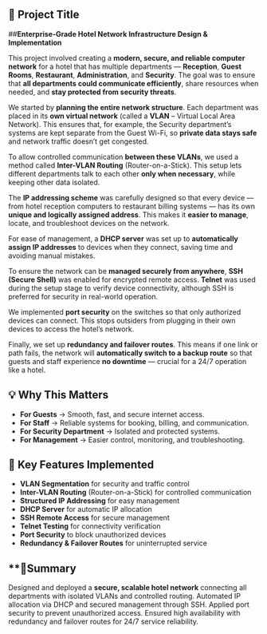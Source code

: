 
## **📡 Project Title**

##****Enterprise-Grade Hotel Network Infrastructure Design & Implementation****


This project involved creating a **modern, secure, and reliable computer network** for a hotel that has multiple departments — **Reception**, **Guest Rooms**, **Restaurant**, **Administration**, and **Security**. The goal was to ensure that **all departments could communicate efficiently**, share resources when needed, and **stay protected from security threats**.

We started by **planning the entire network structure**. Each department was placed in its **own virtual network** (called a **VLAN** – Virtual Local Area Network). This ensures that, for example, the Security department’s systems are kept separate from the Guest Wi-Fi, so **private data stays safe** and network traffic doesn’t get congested.

To allow controlled communication **between these VLANs**, we used a method called **Inter-VLAN Routing** (Router-on-a-Stick). This setup lets different departments talk to each other **only when necessary**, while keeping other data isolated.

The **IP addressing scheme** was carefully designed so that every device — from hotel reception computers to restaurant billing systems — has its own **unique and logically assigned address**. This makes it **easier to manage**, locate, and troubleshoot devices on the network.

For ease of management, a **DHCP server** was set up to **automatically assign IP addresses** to devices when they connect, saving time and avoiding manual mistakes.

To ensure the network can be **managed securely from anywhere**, **SSH (Secure Shell)** was enabled for encrypted remote access. **Telnet** was used during the setup stage to verify device connectivity, although SSH is preferred for security in real-world operation.

We implemented **port security** on the switches so that only authorized devices can connect. This stops outsiders from plugging in their own devices to access the hotel’s network.

Finally, we set up **redundancy and failover routes**. This means if one link or path fails, the network will **automatically switch to a backup route** so that guests and staff experience **no downtime** — crucial for a 24/7 operation like a hotel.



## **💡 Why This Matters**

* **For Guests** → Smooth, fast, and secure internet access.
* **For Staff** → Reliable systems for booking, billing, and communication.
* **For Security Department** → Isolated and protected systems.
* **For Management** → Easier control, monitoring, and troubleshooting.



## **📌 Key Features Implemented**

* **VLAN Segmentation** for security and traffic control
* **Inter-VLAN Routing** (Router-on-a-Stick) for controlled communication
* **Structured IP Addressing** for easy management
* **DHCP Server** for automatic IP allocation
* **SSH Remote Access** for secure management
* **Telnet Testing** for connectivity verification
* **Port Security** to block unauthorized devices
* **Redundancy & Failover Routes** for uninterrupted service



## **📜Summary

Designed and deployed a **secure, scalable hotel network** connecting all departments with isolated VLANs and controlled routing. Automated IP allocation via DHCP and secured management through SSH. Applied port security to prevent unauthorized access. Ensured high availability with redundancy and failover routes for 24/7 service reliability.

